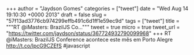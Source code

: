 
+++
author = "Jaydson Gomes"
categories = ["tweet"]
date = "Wed Aug 14 19:10:30 +0000 2013"
draft = false
slug = "57f13ad3776cb974299effb491c6d1ff1e59ec9d"
tags = ["tweet"]
title = """RT @iMasters: BrazilJS Co..."""
tweet = true
micro = true
tweet_url = "https://twitter.com/jaydson/status/367724932790099968"
+++
RT @iMasters: BrazilJS Conference acontece este mês em Porto Alegre http://t.co/IpcG9CZEfS #javascript

